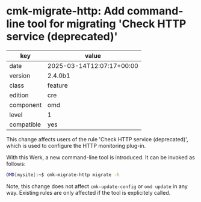 [//]: # (werk v2)
# cmk-migrate-http: Add command-line tool for migrating 'Check HTTP service (deprecated)'

key        | value
---------- | ---
date       | 2025-03-14T12:07:17+00:00
version    | 2.4.0b1
class      | feature
edition    | cre
component  | omd
level      | 1
compatible | yes

This change affects users of the rule 'Check HTTP service (deprecated)', which is used to configure the HTTP monitoring plug-in.

With this Werk, a new command-line tool is introduced. It can be invoked as follows:
```sh
OMD[mysite]:~$ cmk-migrate-http migrate -h
```

Note, this change does not affect `cmk-update-config` or `omd update` in any way.
Existing rules are only affected if the tool is explicitely called.
